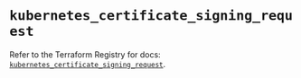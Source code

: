 # `kubernetes_certificate_signing_request`

Refer to the Terraform Registry for docs: [`kubernetes_certificate_signing_request`](https://registry.terraform.io/providers/hashicorp/kubernetes/2.31.0/docs/resources/certificate_signing_request).
